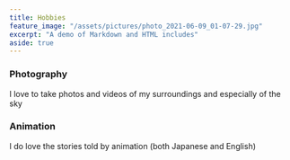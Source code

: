```yaml
---
title: Hobbies
feature_image: "/assets/pictures/photo_2021-06-09_01-07-29.jpg"
excerpt: "A demo of Markdown and HTML includes"
aside: true
---
```


### Photography

I love to take photos and videos of my surroundings and especially of the sky


### Animation

I do love the stories told by animation (both Japanese and English)